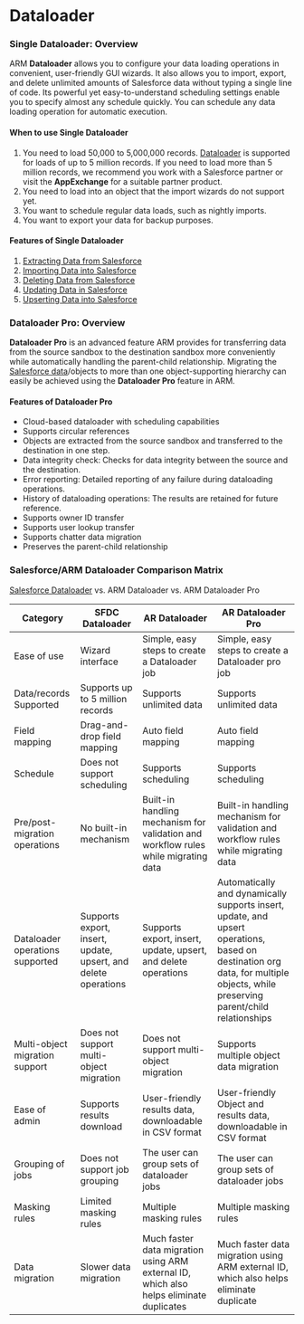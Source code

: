 # Dataloader

### Single Dataloader: Overview <a href="#single-dataloader-overview" id="single-dataloader-overview"></a>

ARM **Dataloader** allows you to configure your data loading operations in convenient, user-friendly GUI wizards. It also allows you to import, export, and delete unlimited amounts of Salesforce data without typing a single line of code. Its powerful yet easy-to-understand scheduling settings enable you to specify almost any schedule quickly. You can schedule any data loading operation for automatic execution.

#### When to use Single Dataloader <a href="#when-to-use-single-dataloader" id="when-to-use-single-dataloader"></a>

1. You need to load 50,000 to 5,000,000 records. [Dataloader](https://www.autorabit.com/blog/10-benefits-of-salesforce-data-loader/) is supported for loads of up to 5 million records. If you need to load more than 5 million records, we recommend you work with a Salesforce partner or visit the **AppExchange** for a suitable partner product.
2. You need to load into an object that the import wizards do not support yet.
3. You want to schedule regular data loads, such as nightly imports.
4. You want to export your data for backup purposes.

#### Features of Single Dataloader <a href="#features-of-single-dataloader" id="features-of-single-dataloader"></a>

1. [Extracting Data from Salesforce](extract-salesforce-data.md)
2. [Importing Data into Salesforce](insert-salesforce-data.md)
3. [Deleting Data from Salesforce](delete-salesforce-data.md)
4. [Updating Data in Salesforce](update-salesforce-data.md)
5. [Upserting Data into Salesforce](upsert-salesforce-data.md)

### Dataloader Pro: Overview <a href="#dataloader-pro-overview" id="dataloader-pro-overview"></a>

**Dataloader Pro** is an advanced feature ARM provides for transferring data from the source sandbox to the destination sandbox more conveniently while automatically handling the parent-child relationship. Migrating the [Salesforce data](update-salesforce-data.md)/objects to more than one object-supporting hierarchy can easily be achieved using the **Dataloader Pro** feature in ARM.

#### Features of Dataloader Pro <a href="#features-of-dataloader-pro" id="features-of-dataloader-pro"></a>

* Cloud-based dataloader with scheduling capabilities
* Supports circular references
* Objects are extracted from the source sandbox and transferred to the destination in one step.
* Data integrity check: Checks for data integrity between the source and the destination.
* Error reporting: Detailed reporting of any failure during dataloading operations.
* History of dataloading operations: The results are retained for future reference.
* Supports owner ID transfer
* Supports user lookup transfer
* Supports chatter data migration
* Preserves the parent-child relationship

### Salesforce/ARM Dataloader Comparison Matrix <a href="#salesforcearm-dataloader-comparison-matrix" id="salesforcearm-dataloader-comparison-matrix"></a>

[Salesforce Dataloader](https://www.autorabit.com/blog/addressing-the-salesforce-data-loader-log4j-issue-with-autorabit/) vs. ARM Dataloader vs. ARM Dataloader Pro

| **Category**                    | **SFDC Dataloader**                                            | **AR Dataloader**                                                                       | **AR Dataloader Pro**                                                                                                                                                          |
| ------------------------------- | -------------------------------------------------------------- | --------------------------------------------------------------------------------------- | ------------------------------------------------------------------------------------------------------------------------------------------------------------------------------ |
| Ease of use                     | Wizard interface                                               | Simple, easy steps to create a Dataloader job                                           | Simple, easy steps to create a Dataloader pro job                                                                                                                              |
| Data/records Supported          | Supports up to 5 million records                               | Supports unlimited data                                                                 | Supports unlimited data                                                                                                                                                        |
| Field mapping                   | Drag-and-drop field mapping                                    | Auto field mapping                                                                      | Auto field mapping                                                                                                                                                             |
| Schedule                        | Does not support scheduling                                    | Supports scheduling                                                                     | Supports scheduling                                                                                                                                                            |
| Pre/post-migration operations   | No built-in mechanism                                          | Built-in handling mechanism for validation and workflow rules while migrating data      | Built-in handling mechanism for validation and workflow rules while migrating data                                                                                             |
| Dataloader operations supported | Supports export, insert, update, upsert, and delete operations | Supports export, insert, update, upsert, and delete operations                          | Automatically and dynamically supports insert, update, and upsert operations, based on destination org data, for multiple objects, while preserving parent/child relationships |
| Multi-object migration support  | Does not support multi-object migration                        | Does not support multi-object migration                                                 | Supports multiple object data migration                                                                                                                                        |
| Ease of admin                   | Supports results download                                      | User-friendly results data, downloadable in CSV format                                  | User-friendly Object and results data, downloadable in CSV format                                                                                                              |
| Grouping of jobs                | Does not support job grouping                                  | The user can group sets of dataloader jobs                                              | The user can group sets of dataloader jobs                                                                                                                                     |
| Masking rules                   | Limited masking rules                                          | Multiple masking rules                                                                  | Multiple masking rules                                                                                                                                                         |
| Data migration                  | Slower data migration                                          | Much faster data migration using ARM external ID, which also helps eliminate duplicates | Much faster data migration using ARM external ID, which also helps eliminate duplicate                                                                                         |
